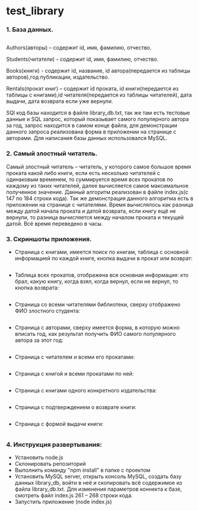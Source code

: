# test_library
### 1. База данных.
<img src="https://github.com/DR-Dock/test_library/blob/main/images/%D1%81%D1%85%D0%B5%D0%BC%D0%B0.png" alt="">

Authors(авторы) – содержит id, имя, фамилию, отчество.

Students(читатели) - содержит id, имя, фамилию, отчество.

Books(книги) - содержит id, название, id автора(передается из таблицы авторов),год публикации, издательство.

Rentals(прокат книг) – содержит id проката, id книги(передается из таблицы с книгами),id читателя(передается из таблицы читателей), дата выдачи, дата возврата если уже вернули.

SQl код базы находится в файле library_db.txt, так же там есть тестовые данные и SQL запрос, который показывает самого популярного автора за год, запрос находится в самом конце файла, для демонстрации данного запроса реализована форма в приложении на странице с авторами. Для написания базы данных использовался MySQL.

### 2. Самый злостный читатель.	
Самый злостный читатель – читатель, у которого самое большое время проката какой либо книги, если есть несколько читателей с одинаковым временем, то суммируется время всех прокатов по каждому из таких читателей, далее вычисляется самое максимальное полученное значение. Данный алгоритм реализован в файле index.js(с 147 по 184 строки кода). Так же демонстрация данного алгоритма есть в приложении на странице с читателями. Время вычислялось как разница между датой начала проката и датой возврата, если книгу ещё не вернули, то разница вычисляется между началом проката и текущей датой. Всё время переведено в часы.
### 3. Скриншоты приложения.
* Страница с книгами, имеется поиск по книгам, таблица с основной информацией по каждой книге, кнопка выдачи в прокат или возврат:
<img src="https://github.com/DR-Dock/test_library/blob/main/images/%D0%BF%D1%80%D0%B8%D0%BB%D0%BE%D0%B6%D0%B5%D0%BD%D0%B8%D0%B50.PNG" alt="">

* Таблица всех прокатов, отображена вся основная информация: кто брал, какую книгу, когда взял, когда вернул, если не вернул, то кнопка возврата:
<img src="https://github.com/DR-Dock/test_library/blob/main/images/%D0%BF%D1%80%D0%B8%D0%BB%D0%BE%D0%B6%D0%B5%D0%BD%D0%B8%D0%B51.PNG" alt="">

* Страница со всеми читателями библиотеки, сверху отображено ФИО злостного студента:
<img src="https://github.com/DR-Dock/test_library/blob/main/images/%D0%BF%D1%80%D0%B8%D0%BB%D0%BE%D0%B6%D0%B5%D0%BD%D0%B8%D0%B52.PNG" alt="">

* Страница с авторами, сверху имеется форма, в которую можно вписать год, как результат получить ФИО самого популярного автора за этот год:
<img src="https://github.com/DR-Dock/test_library/blob/main/images/%D0%BF%D1%80%D0%B8%D0%BB%D0%BE%D0%B6%D0%B5%D0%BD%D0%B8%D0%B53.PNG" alt="">

* Страница с читателем и всеми его прокатами:
<img src="https://github.com/DR-Dock/test_library/blob/main/images/%D0%BF%D1%80%D0%B8%D0%BB%D0%BE%D0%B6%D0%B5%D0%BD%D0%B8%D0%B54.PNG" alt="">

* Страница с книгой и всеми прокатами по ней:
<img src="https://github.com/DR-Dock/test_library/blob/main/images/%D0%BF%D1%80%D0%B8%D0%BB%D0%BE%D0%B6%D0%B5%D0%BD%D0%B8%D0%B55.PNG" alt="">

* Страница с книгами одного конкретного издательства:
<img src="https://github.com/DR-Dock/test_library/blob/main/images/%D0%BF%D1%80%D0%B8%D0%BB%D0%BE%D0%B6%D0%B5%D0%BD%D0%B8%D0%B56.PNG" alt="">

* Страница с подтверждением о возврате книги:
<img src="https://github.com/DR-Dock/test_library/blob/main/images/%D0%BF%D1%80%D0%B8%D0%BB%D0%BE%D0%B6%D0%B5%D0%BD%D0%B8%D0%B57.PNG" alt="">

* Страница с формой выдачи книги:
<img src="https://github.com/DR-Dock/test_library/blob/main/images/%D0%BF%D1%80%D0%B8%D0%BB%D0%BE%D0%B6%D0%B5%D0%BD%D0%B8%D0%B58.PNG" alt="">

### 4. Инструкция развертывания:
* Установить node.js
* Склонировать репозиторий
* Выполнить команду "npm install" в папке с проектом 
* Установить MySQL server, открыть консоль MySQL, создать базу данных library_db, войти в неё и скопировать всё содержимое из файла library_db.txt. Для изменения параметров коннекта к базе, смотреть файл index.js  261 – 268 строки кода.
* Запустить приложение (node index.js)
